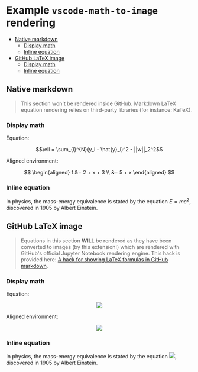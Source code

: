 <h1>Example <code>vscode-math-to-image</code> rendering</h1>

- [Native markdown](#native-markdown)
  - [Display math](#display-math)
  - [Inline equation](#inline-equation)
- [GitHub LaTeX image](#github-latex-image)
  - [Display math](#display-math-1)
  - [Inline equation](#inline-equation-1)

## Native markdown

> This section won't be rendered inside GitHub. Markdown LaTeX equation rendering relies on third-party libraries (for instance: KaTeX).

### Display math

Equation:

$$\ell = \sum_{i}^{N}(y_i - \hat{y}_i)^2 - ||w||_2^2$$

Aligned environment:

$$
\begin{aligned}
  f &= 2 + x + 3 \\
    &= 5 + x
\end{aligned}
$$

### Inline equation

In physics, the mass-energy equivalence is stated by the equation $E=mc^2$, discovered in 1905 by Albert Einstein.

## GitHub LaTeX image

> Equations in this section **WILL** be rendered as they have been converted to images (by this extension!) which are rendered with GitHub's official Jupyter Notebook rendering engine. This hack is provided here: [A hack for showing LaTeX formulas in GitHub markdown](https://gist.github.com/a-rodin/fef3f543412d6e1ec5b6cf55bf197d7b).

### Display math

Equation:

<!-- $$
\ell = \sum_{i}^{N}(y_i - \hat{y}_i)^2 - ||w||_2^2
$$ -->

<div align="center"><img src="https://render.githubusercontent.com/render/math?math=%5Cell%20%3D%20%5Csum_%7Bi%7D%5E%7BN%7D(y_i%20-%20%5Chat%7By%7D_i)%5E2%20-%20%7C%7Cw%7C%7C_2%5E2%0D"></div>

Aligned environment:

<!-- $$
\begin{aligned}
  f &= 2 + x + 3 \\
    &= 5 + x
\end{aligned}
$$ -->

<div align="center"><img src="https://render.githubusercontent.com/render/math?math=%5Cbegin%7Baligned%7D%0D%0A%20%20f%20%26%3D%202%20%2B%20x%20%2B%203%20%5C%5C%0D%0A%20%20%20%20%26%3D%205%20%2B%20x%0D%0A%5Cend%7Baligned%7D%0D"></div>

### Inline equation

In physics, the mass-energy equivalence is stated by the equation <!-- $E=mc^2$ --> <img src="https://render.githubusercontent.com/render/math?math=E%3Dmc%5E2">, discovered in 1905 by Albert Einstein.
